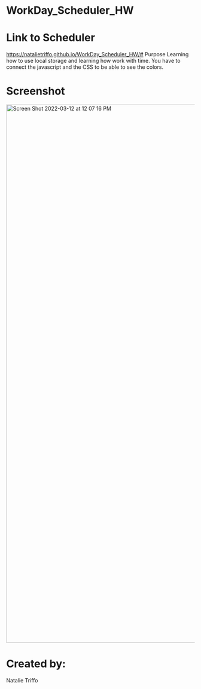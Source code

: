 # WorkDay_Scheduler_HW
# Link to Scheduler
https://natalietriffo.github.io/WorkDay_Scheduler_HW/# Purpose
Learning how to use local storage and learning how work with time. You have to connect the javascript and the CSS to be able to see the colors.
# Screenshot
<img width="1440" alt="Screen Shot 2022-03-12 at 12 07 16 PM" src="https://user-images.githubusercontent.com/97486569/158029549-36850233-64ba-4e2f-bf17-7f83bdfced03.png">

# Created by:
Natalie Triffo
